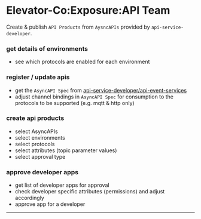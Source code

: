 # Elevator-Co:Exposure:API Team

Create & publish `API Products` from `AysncAPIs` provided by `api-service-developer`.

### get details of environments

  - see which protocols are enabled for each environment

### register / update apis

  - get the `AsyncAPI Spec` from [api-service-developer/api-event-services](./api-service-developer/api-event-services)
  - adjust channel bindings in `AsyncAPI Spec` for consumption to the protocols to be supported (e.g. mqtt & http only)

### create api products

- select AsyncAPIs
- select environments
- select protocols
- select attributes (topic parameter values)
- select approval type

### approve developer apps
- get list of developer apps for approval
- check developer specific attributes (permissions) and adjust accordingly
- approve app for a developer


---
